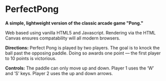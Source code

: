 # PerfectPong
<b>A simple, lightweight version of the classic arcade game "Pong."</b>

Web based using vanilla HTML5 and Javascript. Rendering via the HTML Canvas ensures compatability will all modern browsers.

<b>Directions:</b> Perfect Pong is played by two players. The goal is to knock the ball past the opposing paddle. Doing so awards one point — the first player to 10 points is victorious.

<b>Controls:</b> The paddle can only move up and down. Player 1 uses the ‘W’ and ’S’ keys. Player 2 uses the up and down arrows.
